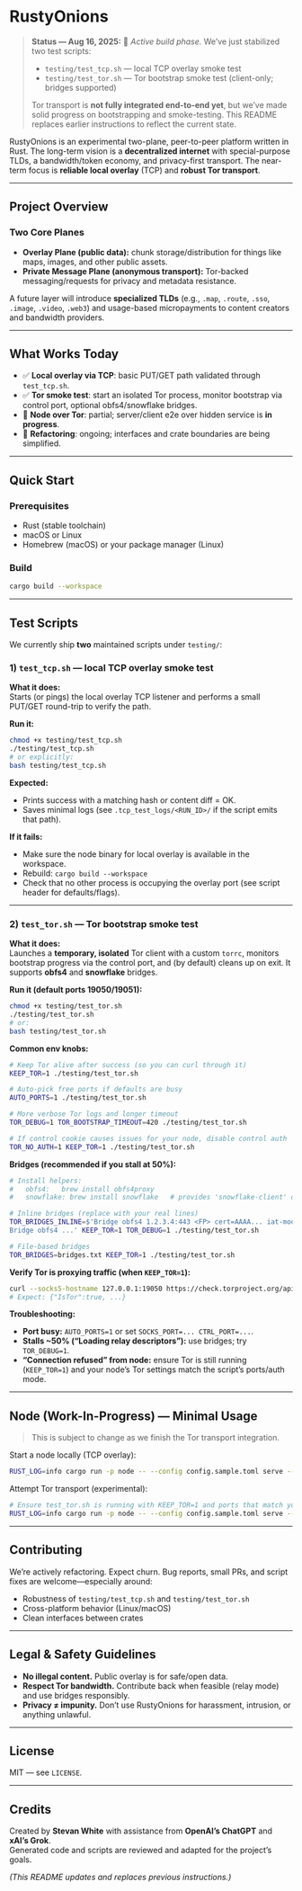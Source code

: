 
# RustyOnions

> **Status — Aug 16, 2025:** 🚧 *Active build phase.* We’ve just stabilized two test scripts:
> - `testing/test_tcp.sh` — local TCP overlay smoke test
> - `testing/test_tor.sh` — Tor bootstrap smoke test (client-only; bridges supported)
>
> Tor transport is **not fully integrated end-to-end yet**, but we’ve made solid progress on bootstrapping and smoke-testing. This README replaces earlier instructions to reflect the current state.

RustyOnions is an experimental two-plane, peer-to-peer platform written in Rust. The long-term vision is a **decentralized internet** with special-purpose TLDs, a bandwidth/token economy, and privacy-first transport. The near-term focus is **reliable local overlay** (TCP) and **robust Tor transport**.

---

## Project Overview

### Two Core Planes

- **Overlay Plane (public data):** chunk storage/distribution for things like maps, images, and other public assets.
- **Private Message Plane (anonymous transport):** Tor-backed messaging/requests for privacy and metadata resistance.

A future layer will introduce **specialized TLDs** (e.g., `.map`, `.route`, `.sso`, `.image`, `.video`, `.web3`) and usage-based micropayments to content creators and bandwidth providers.

---

## What Works Today

- ✅ **Local overlay via TCP**: basic PUT/GET path validated through `test_tcp.sh`.
- ✅ **Tor smoke test**: start an isolated Tor process, monitor bootstrap via control port, optional obfs4/snowflake bridges.
- 🧪 **Node over Tor**: partial; server/client e2e over hidden service is **in progress**.
- 🔧 **Refactoring**: ongoing; interfaces and crate boundaries are being simplified.

---

## Quick Start

### Prerequisites

- Rust (stable toolchain)
- macOS or Linux
- Homebrew (macOS) or your package manager (Linux)

### Build

```bash
cargo build --workspace
```

---

## Test Scripts

We currently ship **two** maintained scripts under `testing/`:

### 1) `test_tcp.sh` — local TCP overlay smoke test

**What it does:**  
Starts (or pings) the local overlay TCP listener and performs a small PUT/GET round-trip to verify the path.

**Run it:**
```bash
chmod +x testing/test_tcp.sh
./testing/test_tcp.sh
# or explicitly:
bash testing/test_tcp.sh
```

**Expected:**  
- Prints success with a matching hash or content diff = OK.  
- Saves minimal logs (see `.tcp_test_logs/<RUN_ID>/` if the script emits that path).

**If it fails:**  
- Make sure the node binary for local overlay is available in the workspace.
- Rebuild: `cargo build --workspace`
- Check that no other process is occupying the overlay port (see script header for defaults/flags).

---

### 2) `test_tor.sh` — Tor bootstrap smoke test

**What it does:**  
Launches a **temporary, isolated** Tor client with a custom `torrc`, monitors bootstrap progress via the control port, and (by default) cleans up on exit. It supports **obfs4** and **snowflake** bridges.

**Run it (default ports 19050/19051):**
```bash
chmod +x testing/test_tor.sh
./testing/test_tor.sh
# or:
bash testing/test_tor.sh
```

**Common env knobs:**
```bash
# Keep Tor alive after success (so you can curl through it)
KEEP_TOR=1 ./testing/test_tor.sh

# Auto-pick free ports if defaults are busy
AUTO_PORTS=1 ./testing/test_tor.sh

# More verbose Tor logs and longer timeout
TOR_DEBUG=1 TOR_BOOTSTRAP_TIMEOUT=420 ./testing/test_tor.sh

# If control cookie causes issues for your node, disable control auth
TOR_NO_AUTH=1 KEEP_TOR=1 ./testing/test_tor.sh
```

**Bridges (recommended if you stall at 50%):**
```bash
# Install helpers:
#   obfs4:   brew install obfs4proxy
#   snowflake: brew install snowflake   # provides 'snowflake-client' on macOS

# Inline bridges (replace with your real lines)
TOR_BRIDGES_INLINE=$'Bridge obfs4 1.2.3.4:443 <FP> cert=AAAA... iat-mode=0
Bridge obfs4 ...' KEEP_TOR=1 TOR_DEBUG=1 ./testing/test_tor.sh

# File-based bridges
TOR_BRIDGES=bridges.txt KEEP_TOR=1 ./testing/test_tor.sh
```

**Verify Tor is proxying traffic (when `KEEP_TOR=1`):**
```bash
curl --socks5-hostname 127.0.0.1:19050 https://check.torproject.org/api/ip
# Expect: {"IsTor":true, ...}
```

**Troubleshooting:**
- **Port busy:** `AUTO_PORTS=1` or set `SOCKS_PORT=... CTRL_PORT=...`.
- **Stalls ~50% (“Loading relay descriptors”):** use bridges; try `TOR_DEBUG=1`.
- **“Connection refused” from node:** ensure Tor is still running (`KEEP_TOR=1`) and your node’s Tor settings match the script’s ports/auth mode.

---

## Node (Work-In-Progress) — Minimal Usage

> This is subject to change as we finish the Tor transport integration.

Start a node locally (TCP overlay):
```bash
RUST_LOG=info cargo run -p node -- --config config.sample.toml serve --transport tcp
```

Attempt Tor transport (experimental):
```bash
# Ensure test_tor.sh is running with KEEP_TOR=1 and ports that match your node config.
RUST_LOG=info cargo run -p node -- --config config.sample.toml serve --transport tor
```

---

## Contributing

We’re actively refactoring. Expect churn. Bug reports, small PRs, and script fixes are welcome—especially around:
- Robustness of `testing/test_tcp.sh` and `testing/test_tor.sh`
- Cross-platform behavior (Linux/macOS)
- Clean interfaces between crates

---

## Legal & Safety Guidelines

- **No illegal content.** Public overlay is for safe/open data.  
- **Respect Tor bandwidth.** Contribute back when feasible (relay mode) and use bridges responsibly.  
- **Privacy ≠ impunity.** Don’t use RustyOnions for harassment, intrusion, or anything unlawful.

---

## License

MIT — see `LICENSE`.

---

## Credits

Created by **Stevan White** with assistance from **OpenAI’s ChatGPT** and **xAI’s Grok**.  
Generated code and scripts are reviewed and adapted for the project’s goals.

*(This README updates and replaces previous instructions.)*
